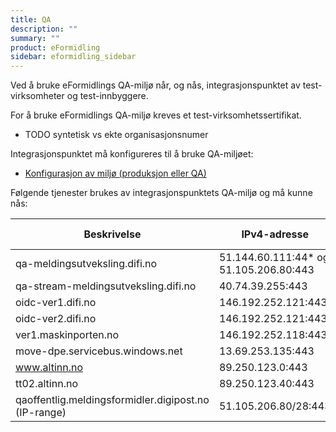 ```yaml
---
title: QA
description: ""
summary: ""
product: eFormidling
sidebar: eformidling_sidebar
---
```


Ved å bruke eFormidlings QA-miljø når, og nås, integrasjonspunktet av test-virksomheter og test-innbyggere.

For å bruke eFormidlings QA-miljø kreves et test-virksomhetssertifikat.

- TODO syntetisk vs ekte organisasjonsnumer

Integrasjonspunktet må konfigureres til å bruke QA-miljøet:

- [Konfigurasjon av miljø (produksjon eller QA)](../installasjon/installasjon#miljø-produksjon-eller-qa)

Følgende tjenester brukes av integrasjonspunktets QA-miljø og må kunne nås:

| Beskrivelse                                          | IPv4-adresse                           | IPv6-adresse | Tjeneste |
|------------------------------------------------------|----------------------------------------|--------------|----------|
| qa-meldingsutveksling.difi.no                        | 51.144.60.111:44* og 51.105.206.80:443 | -            | Alle     |
| qa-stream-meldingsutveksling.difi.no                 | 40.74.39.255:443                       | -            | Alle     |
| oidc-ver1.difi.no                                    | 146.192.252.121:443                    | -            | Alle     |
| oidc-ver2.difi.no                                    | 146.192.252.121:443                    | -            | Alle     |
| ver1.maskinporten.no                                 | 146.192.252.118:443                    | -            | Alle     |
| move-dpe.servicebus.windows.net                      | 13.69.253.135:443                      | -            | DPE      | 
| www.altinn.no                                        | 89.250.123.0:443                       | -            | DPO      |
| tt02.altinn.no                                       | 89.250.123.40:443                      | -            | DPV      |
| qaoffentlig.meldingsformidler.digipost.no (IP-range) | 51.105.206.80/28:443                   | -            | DPI      |
